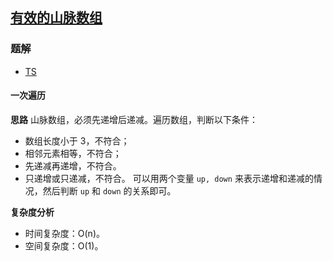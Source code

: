 ## [有效的山脉数组](https://leetcode.cn/problems/valid-mountain-array/)

### 题解
+ [TS](../../ts/1024/941.ts)

#### 一次遍历
**思路**
山脉数组，必须先递增后递减。遍历数组，判断以下条件：
+ 数组长度小于 3，不符合；
+ 相邻元素相等，不符合；
+ 先递减再递增，不符合。
+ 只递增或只递减，不符合。
可以用两个变量 `up, down` 来表示递增和递减的情况，然后判断 `up` 和 `down` 的关系即可。

**复杂度分析**
+ 时间复杂度：O(n)。
+ 空间复杂度：O(1)。